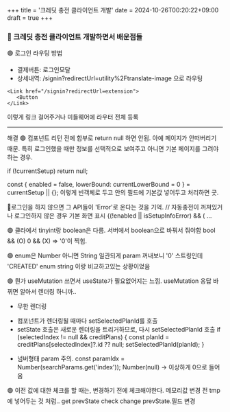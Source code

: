+++
title = '크레딧 충전 클라이언트 개발'
date = 2024-10-26T00:20:22+09:00
draft = true
+++

### 🚀 크레딧 충전 클라이언트 개발하면서 배운점들

🟢 로그인 라우팅 방법
* 결제버튼: 로그인모달
* 상세내역: /signin?redirectUrl=utility%2Ftranslate-image 
으로 라우팅
```
<Link href="/signin?redirectUrl=extension">
   <Button 
</Link>
```
이렇게 링크 걸어주거나
미들웨어에 라우터 전체 등록

---
해결
🟢 컴포넌트 리턴 전에 함부로 return null 하면 안됨.
아예 페이지가 안떠버리기 때문.
특히 로그인했을 때만 정보를 선택적으로 보여주고 
아니면 기본 페이지를 그려야하는 경우. 

if (!currentSetup) return null;

const { enabled = false, lowerBound: currentLowerBound = 0 } = currentSetup || {};
이렇게 빈객체로 두고 안의 필드에 기본값 넣어두고 처리하면 굿.

🔺로그인을 하지 않으면 그 API들이 'Error'로 온다는 것을 기억.
// 자동충전이 꺼져있거나 로그인하지 않은 경우 기본 화면 표시
{(!enabled || isSetupInfoError) && ( ...

🟢 클라에서 tinyint랑 boolean은 다름. 서버에서 boolean으로 바꿔서 줘야함
bool && (O) 
0 && (X) => '0'이 찍힘. 

🟢 enum은 Number 아니면 String 일관되게 
param 꺼내보니 '0' 스트링인데
'CREATED' enum string 이랑 비교하고있는 상황이었음

🟢 뭔가 useMutation 쓰면서 useState가 필요없어지는 느낌.
useMutation 응답 바뀌면 알아서 렌더링 하니까..

* 무한 렌더링 
- 컴포넌트가 렌더링될 때마다 setSelectedPlanId를 호출
- setState 호출은 새로운 렌더링을 트리거하므로, 다시 setSelectedPlanId 호출
  if (selectedIndex != null && creditPlans) {
    const planId = creditPlans[selectedIndex]?.id ?? null;
    setSelectedPlanId(planId);
  }

* 넘버형태 param 주의.
const paramIdx = Number(searchParams.get('index'));
Number(null) -> 이상하게 0으로 들어옴


🟢 이전 값에 대한 체크를 할 때는, 
변경하기 전에 체크해야한다. 메모리값 변경 전 tmp에 넣어두는 것 처럼..
get prevState 
check change
prevState.필드 변경

